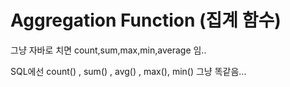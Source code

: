 
# Aggregation Function (집계 함수)

그냥 자바로 치면 count,sum,max,min,average 임..  

SQL에선 count() , sum() , avg() , max(), min() 그냥 똑같음...  

